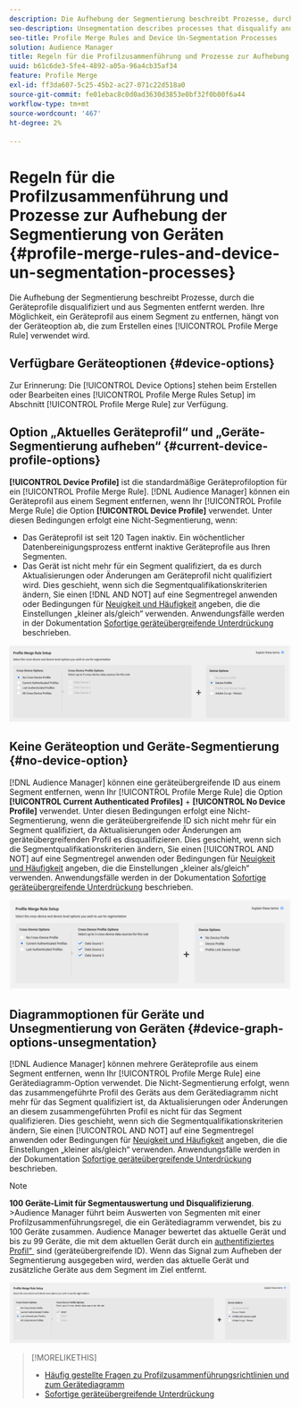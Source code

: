 ```yaml
---
description: Die Aufhebung der Segmentierung beschreibt Prozesse, durch die Geräteprofile disqualifiziert und aus Segmenten entfernt werden. Welche Möglichkeit Sie haben, ein Geräteprofil aus einem Segment zu entfernen, hängt von der Geräteoption ab, die zum Erstellen einer Profilzusammenführungsregel verwendet wird.
seo-description: Unsegmentation describes processes that disqualify and remove device profiles from segments. Your ability to remove a device profile from a segment depends on the device option used to create a Profile Merge Rule.
seo-title: Profile Merge Rules and Device Un-Segmentation Processes
solution: Audience Manager
title: Regeln für die Profilzusammenführung und Prozesse zur Aufhebung der Segmentierung von Geräten
uuid: b61c6de3-5fe4-4892-a05a-96a4cb35af34
feature: Profile Merge
exl-id: ff3da607-5c25-45b2-ac27-071c22d518a0
source-git-commit: fe01ebac8c0d0ad3630d3853e0bf32f0b00f6a44
workflow-type: tm+mt
source-wordcount: '467'
ht-degree: 2%

---
```


# Regeln für die Profilzusammenführung und Prozesse zur Aufhebung der Segmentierung von Geräten {#profile-merge-rules-and-device-un-segmentation-processes}

Die Aufhebung der Segmentierung beschreibt Prozesse, durch die Geräteprofile disqualifiziert und aus Segmenten entfernt werden. Ihre Möglichkeit, ein Geräteprofil aus einem Segment zu entfernen, hängt von der Geräteoption ab, die zum Erstellen eines [!UICONTROL Profile Merge Rule] verwendet wird.

## Verfügbare Geräteoptionen {#device-options}

Zur Erinnerung: Die [!UICONTROL Device Options] stehen beim Erstellen oder Bearbeiten eines [!UICONTROL Profile Merge Rules Setup] im Abschnitt [!UICONTROL Profile Merge Rule] zur Verfügung.

## Option „Aktuelles Geräteprofil“ und „Geräte-Segmentierung aufheben“ {#current-device-profile-options}

**[!UICONTROL Device Profile]** ist die standardmäßige Geräteprofiloption für ein [!UICONTROL Profile Merge Rule]. [!DNL Audience Manager] können ein Geräteprofil aus einem Segment entfernen, wenn Ihr [!UICONTROL Profile Merge Rule] die Option **[!UICONTROL Device Profile]** verwendet. Unter diesen Bedingungen erfolgt eine Nicht-Segmentierung, wenn:

* Das Geräteprofil ist seit 120 Tagen inaktiv. Ein wöchentlicher Datenbereinigungsprozess entfernt inaktive Geräteprofile aus Ihren Segmenten.
* Das Gerät ist nicht mehr für ein Segment qualifiziert, da es durch Aktualisierungen oder Änderungen am Geräteprofil nicht qualifiziert wird. Dies geschieht, wenn sich die Segmentqualifikationskriterien ändern, Sie einen [!DNL AND NOT] auf eine Segmentregel anwenden oder Bedingungen für [Neuigkeit und Häufigkeit](../segments/recency-and-frequency.md) angeben, die die Einstellungen „kleiner als/gleich“ verwenden. Anwendungsfälle werden in der Dokumentation [Sofortige geräteübergreifende Unterdrückung](instant-cross-device-suppression.md) beschrieben.

![nur für Geräte](assets/device-only.png)

## Keine Geräteoption und Geräte-Segmentierung {#no-device-option}

[!DNL Audience Manager] können eine geräteübergreifende ID aus einem Segment entfernen, wenn Ihr [!UICONTROL Profile Merge Rule] die Option **[!UICONTROL Current Authenticated Profiles]** + **[!UICONTROL No Device Profile]** verwendet. Unter diesen Bedingungen erfolgt eine Nicht-Segmentierung, wenn die geräteübergreifende ID sich nicht mehr für ein Segment qualifiziert, da Aktualisierungen oder Änderungen am geräteübergreifenden Profil es disqualifizieren. Dies geschieht, wenn sich die Segmentqualifikationskriterien ändern, Sie einen [!UICONTROL AND NOT] auf eine Segmentregel anwenden oder Bedingungen für [Neuigkeit und Häufigkeit](../segments/recency-and-frequency.md) angeben, die die Einstellungen „kleiner als/gleich“ verwenden. Anwendungsfälle werden in der Dokumentation [Sofortige geräteübergreifende Unterdrückung](instant-cross-device-suppression.md) beschrieben.

![](assets/current-no-device.png)

## Diagrammoptionen für Geräte und Unsegmentierung von Geräten {#device-graph-options-unsegmentation}

[!DNL Audience Manager] können mehrere Geräteprofile aus einem Segment entfernen, wenn Ihr [!UICONTROL Profile Merge Rule] eine Gerätediagramm-Option verwendet. Die Nicht-Segmentierung erfolgt, wenn das zusammengeführte Profil des Geräts aus dem Gerätediagramm nicht mehr für das Segment qualifiziert ist, da Aktualisierungen oder Änderungen an diesem zusammengeführten Profil es nicht für das Segment qualifizieren. Dies geschieht, wenn sich die Segmentqualifikationskriterien ändern, Sie einen [!UICONTROL AND NOT] auf eine Segmentregel anwenden oder Bedingungen für [Neuigkeit und Häufigkeit](../segments/recency-and-frequency.md) angeben, die die Einstellungen „kleiner als/gleich“ verwenden. Anwendungsfälle werden in der Dokumentation [Sofortige geräteübergreifende Unterdrückung](instant-cross-device-suppression.md) beschrieben.

>[!NOTE]
>
>**100 Geräte-Limit für Segmentauswertung und Disqualifizierung**.
>&#x200B;>Audience Manager führt beim Auswerten von Segmenten mit einer Profilzusammenführungsregel, die ein Gerätediagramm verwendet, bis zu 100 Geräte zusammen. Audience Manager bewertet das aktuelle Gerät und bis zu 99 Geräte, die mit dem aktuellen Gerät durch ein [authentifiziertes Profil“ &#x200B;](../../reference/visitor-authentication-states.md) sind (geräteübergreifende ID). Wenn das Signal zum Aufheben der Segmentierung ausgegeben wird, werden das aktuelle Gerät und zusätzliche Geräte aus dem Segment im Ziel entfernt.

![](assets/last-device-graph.png)

>[!MORELIKETHIS]
>
>* [Häufig gestellte Fragen zu Profilzusammenführungsrichtlinien und zum Gerätediagramm](../../faq/faq-profile-merge.md)
>* [Sofortige geräteübergreifende Unterdrückung](instant-cross-device-suppression.md)
